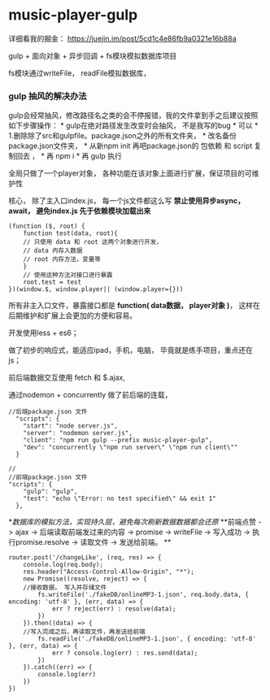 # music-player-gulp

详细看我的掘金： https://juejin.im/post/5cd1c4e86fb9a0321e16b88a

gulp + 面向对象 + 异步回调 + fs模块模拟数据库项目

fs模块通过writeFile， readFile模拟数据库， 

<h3>gulp 抽风的解决办法</h3>
gulp会经常抽风，修改路径名之类的会不停报错，我的文件拿到手之后建议按照如下步骤操作：
 * gulp在绝对路径发生改变时会抽风， 不是我写的bug
 * 可以
 * 1.删除除了src和gulpfile。package.json之外的所有文件夹，
 * 改名备份 package.json文件夹， 
 * 从新npm init 再吧package.json的 包依赖 和 script 复制回去 ，
 * 再 npm i
 * 再 gulp 执行
 
 
 全局只做了一个player对象， 各种功能在该对象上面进行扩展，保证项目的可维护性

核心， 除了主入口index.js， 每一个js文件都这么写
**禁止使用异步async， await， 避免index.js 先于依赖模块加载出来**
```
(function ($, root) {
    function test(data, root){
    // 只使用 data 和 root 这两个对象进行开发，
    // data 内存入数据
    // root 内存方法，变量等
    }
    // 使用这种方法对接口进行暴露
    root.test = test 
})(window.$, window.player|| (window.player={}))

```

所有非主入口文件，暴露接口都是 **function( data数据， player对象 )**，
这样在后期维护和扩展上会更加的方便和容易。

开发使用less + es6；

做了初步的响应式，能适应ipad，手机，电脑， 毕竟就是练手项目，重点还在js；

前后端数据交互使用 fetch 和 $.ajax,

通过nodemon + concurrently 做了前后端的连载，
```
//后端package.json 文件
  "scripts": {
    "start": "node server.js",
    "server": "nodemon server.js",
    "client": "npm run gulp --prefix music-player-gulp",
    "dev": "concurrently \"npm run server\" \"npm run client\""
  }
```
```
//
//前端package.json 文件
"scripts": {
    "gulp": "gulp",
    "test": "echo \"Error: no test specified\" && exit 1"
  },
```


**数据库的模拟方法，实现持久层，避免每次刷新数据数据都会还原*
**前端点赞 -> ajax -> 后端读取前端发过来的内容 -> promise -> writeFile -> 写入成功 -> 执行promise.resolve -> 读取文件 -> 发送给前端。 **
```
router.post('/changeLike', (req, res) => {
    console.log(req.body);
    res.header("Access-Control-Allow-Origin", "*");
    new Promise((resolve, reject) => {
    //接收数据， 写入并存储文件
        fs.writeFile('./fakeDB/onlineMP3-1.json', req.body.data, { encoding: 'utf-8' }, (err, data) => {
            err ? reject(err) : resolve(data);
        })
    }).then((data) => {
    //写入完成之后，再读取文件，再发送给前端
        fs.readFile('./fakeDB/onlineMP3-1.json', { encoding: 'utf-8' }, (err, data) => {
            err ? console.log(err) : res.send(data);
        })
    }).catch((err) => {
        console.log(err)
    })
})
```



